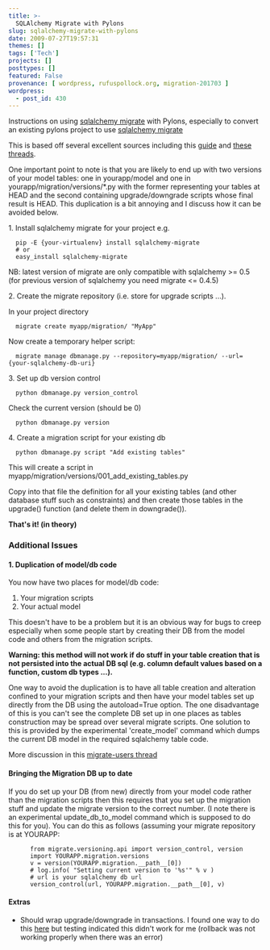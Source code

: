 ```yaml
---
title: >-
  SQLAlchemy Migrate with Pylons
slug: sqlalchemy-migrate-with-pylons
date: 2009-07-27T19:57:31
themes: []
tags: ['Tech']
projects: []
posttypes: []
featured: False
provenance: [ wordpress, rufuspollock.org, migration-201703 ]
wordpress:
  - post_id: 430
---
```


Instructions on using [sqlalchemy migrate][migrate] with Pylons, especially to convert an existing pylons project to use [sqlalchemy migrate][migrate]

[migrate]:http://code.google.com/p/sqlalchemy-migrate/

This is based off several excellent sources including this [guide](http://truefalsemaybe.com/2008/09/sqlalchemy-migrations/) and [these](http://groups.google.com/group/migrate-users/browse_thread/thread/f493fbe9786519a5) [threads](http://groups.google.com/group/migrate-users/browse_thread/thread/bdd1e3ccd95b28e8/c10aa1ed75619676).

One important point to note is that you are likely to end up with two versions of your model tables: one in yourapp/model and one in yourapp/migration/versions/*.py with the former representing your tables at HEAD and the second containing upgrade/downgrade scripts whose final result is HEAD. This duplication is a bit annoying and I discuss how it can be avoided below.

1\. Install sqlalchemy migrate for your project e.g.

      pip -E {your-virtualenv} install sqlalchemy-migrate
      # or
      easy_install sqlalchemy-migrate

NB: latest version of migrate are only compatible with sqlalchemy >= 0.5 (for previous version of sqlalchemy you need migrate <= 0.4.5)

2\. Create the migrate repository (i.e. store for upgrade scripts ...).

In your project directory

      migrate create myapp/migration/ "MyApp"

Now create a temporary helper script:

      migrate manage dbmanage.py --repository=myapp/migration/ --url={your-sqlalchemy-db-uri}

3\. Set up db version control

      python dbmanage.py version_control

Check the current version (should be 0)

      python dbmanage.py version

4\. Create a migration script for your existing db

      python dbmanage.py script "Add existing tables"

This will create a script in myapp/migration/versions/001_add_existing_tables.py

Copy into that file the definition for all your existing tables (and other database stuff such as constraints) and then create those tables in the upgrade() function (and delete them in downgrade()).

**That's it! (in theory)**

### Additional Issues

#### 1. Duplication of model/db code

You now have two places for model/db code:

  1. Your migration scripts
  2. Your actual model

This doesn't have to be a problem but it is an obvious way for bugs to creep especially when some people start by creating their DB from the model code and others from the migration scripts.

**Warning: this method will not work if do stuff in your table creation that is not persisted into the actual DB sql (e.g. column default values based on a function, custom db types ...).**

One way to avoid the duplication is to have all table creation and alteration confined to your migration scripts and then have your model tables set up directly from the DB using the autoload=True option. The one disadvantage of this is you can't see the complete DB set up in one places as tables construction may be spread over several migrate scripts. One solution to this is provided by the experimental 'create_model' command which dumps the current DB model in the required sqlalchemy table code.

More discussion in this [migrate-users thread](http://groups.google.com/group/migrate-users/browse_thread/thread/f493fbe9786519a5)

#### Bringing the Migration DB up to date

If you do set up your DB (from new) directly from your model code rather than the migration scripts then this requires that you set up the migration stuff and update the migrate version to the correct number. (I note there is an experimental update_db_to_model command which is supposed to do this for you). You can do this as follows (assuming your migrate repository is at YOURAPP:

          from migrate.versioning.api import version_control, version
          import YOURAPP.migration.versions
          v = version(YOURAPP.migration.__path__[0])
          # log.info( "Setting current version to '%s'" % v )
          # url is your sqlalchemy db url 
          version_control(url, YOURAPP.migration.__path__[0], v)

#### Extras

  * Should wrap upgrade/downgrade in transactions. I found one way to do this [here](http://www.luckydonkey.com/2008/07/27/sqlalchemy-migrate-upgrade-scripts-in-a-transaction/) but testing indicated this didn't work for me (rollback was not working properly when there was an error)

